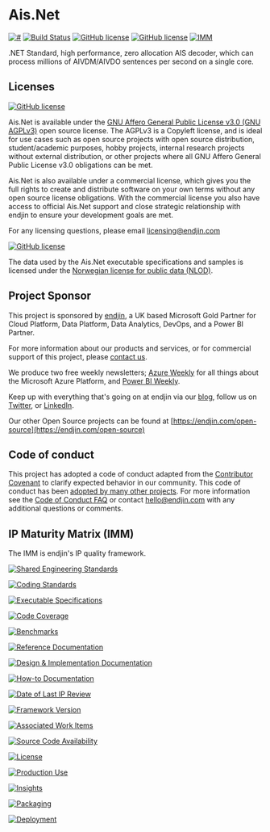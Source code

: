 # Ais.Net
[![#](https://img.shields.io/nuget/v/Ais.Net.svg)](https://www.nuget.org/packages/Ais.Net/) [![Build Status](https://dev.azure.com/endjin-labs/Ais.Net/_apis/build/status/ais-dotnet.Ais.Net?branchName=master)](https://dev.azure.com/endjin-labs/Ais.Net/_build/latest?definitionId=2&branchName=master)
[![GitHub license](https://img.shields.io/badge/License-AGPL%20v3-blue.svg)](https://raw.githubusercontent.com/ais-dotnet/Ais.Net/master/LICENSE)
[![GitHub license](https://img.shields.io/badge/License-NLOD-blue.svg)](https://data.norge.no/nlod/en/2.0)
[![IMM](https://endimmfuncdev.azurewebsites.net/api/imm/github/ais-dotnet/Ais.Net/total?cache=false)](https://endimmfuncdev.azurewebsites.net/api/imm/github/ais-dotnet/Ais.Net/total?cache=false)

.NET Standard, high performance, zero allocation AIS decoder, which can process millions of AIVDM/AIVDO sentences per second on a single core.

## Licenses

[![GitHub license](https://img.shields.io/badge/License-AGPL%20v3-blue.svg)](https://raw.githubusercontent.com/ais-dotnet/Ais.Net/master/LICENSE)

Ais.Net is available under the [GNU Affero General Public License v3.0 (GNU AGPLv3)](https://choosealicense.com/licenses/agpl-3.0/) open source license. The AGPLv3 is a Copyleft license, and is ideal for use cases such as open source projects with open source distribution, student/academic purposes, hobby projects, internal research projects without external distribution, or other projects where all GNU Affero General Public License v3.0 obligations can be met. 

Ais.Net is also available under a commercial license, which gives you the full rights to create and distribute software on your own terms without any open source license obligations. With the commercial license you also have access to official Ais.Net support and close strategic relationship with endjin to ensure your development goals are met.

For any licensing questions, please email [&#108;&#105;&#99;&#101;&#110;&#115;&#105;&#110;&#103;&#64;&#101;&#110;&#100;&#106;&#105;&#110;&#46;&#99;&#111;&#109;](&#109;&#97;&#105;&#108;&#116;&#111;&#58;&#108;&#105;&#99;&#101;&#110;&#115;&#105;&#110;&#103;&#64;&#101;&#110;&#100;&#106;&#105;&#110;&#46;&#99;&#111;&#109;)

[![GitHub license](https://img.shields.io/badge/License-NLOD-blue.svg)](https://data.norge.no/nlod/en/2.0)

The data used by the Ais.Net executable specifications and samples is licensed under the [Norwegian license for public data (NLOD)](https://data.norge.no/nlod/en/2.0).

## Project Sponsor

This project is sponsored by [endjin](https://endjin.com), a UK based Microsoft Gold Partner for Cloud Platform, Data Platform, Data Analytics, DevOps, and a Power BI Partner.

For more information about our products and services, or for commercial support of this project, please [contact us](https://endjin.com/contact-us). 

We produce two free weekly newsletters; [Azure Weekly](https://azureweekly.info) for all things about the Microsoft Azure Platform, and [Power BI Weekly](https://powerbiweekly.info).

Keep up with everything that's going on at endjin via our [blog](https://blogs.endjin.com/), follow us on [Twitter](https://twitter.com/endjin), or [LinkedIn](https://www.linkedin.com/company/1671851/).

Our other Open Source projects can be found at [https://endjin.com/open-source](https://endjin.com/open-source)

## Code of conduct

This project has adopted a code of conduct adapted from the [Contributor Covenant](http://contributor-covenant.org/) to clarify expected behavior in our community. This code of conduct has been [adopted by many other projects](http://contributor-covenant.org/adopters/). For more information see the [Code of Conduct FAQ](https://opensource.microsoft.com/codeofconduct/faq/) or contact [&#104;&#101;&#108;&#108;&#111;&#064;&#101;&#110;&#100;&#106;&#105;&#110;&#046;&#099;&#111;&#109;](&#109;&#097;&#105;&#108;&#116;&#111;:&#104;&#101;&#108;&#108;&#111;&#064;&#101;&#110;&#100;&#106;&#105;&#110;&#046;&#099;&#111;&#109;) with any additional questions or comments.

## IP Maturity Matrix (IMM)

The IMM is endjin's IP quality framework.

[![Shared Engineering Standards](https://endimmfuncdev.azurewebsites.net/api/imm/github/ais-dotnet/Ais.Net/rule/74e29f9b-6dca-4161-8fdd-b468a1eb185d?nocache=true)](https://endimmfuncdev.azurewebsites.net/api/imm/github/ais-dotnet/Ais.Net/rule/74e29f9b-6dca-4161-8fdd-b468a1eb185d?cache=false)

[![Coding Standards](https://endimmfuncdev.azurewebsites.net/api/imm/github/ais-dotnet/Ais.Net/rule/f6f6490f-9493-4dc3-a674-15584fa951d8?cache=false)](https://endimmfuncdev.azurewebsites.net/api/imm/github/ais-dotnet/Ais.Net/rule/f6f6490f-9493-4dc3-a674-15584fa951d8?cache=false)

[![Executable Specifications](https://endimmfuncdev.azurewebsites.net/api/imm/github/ais-dotnet/Ais.Net/rule/bb49fb94-6ab5-40c3-a6da-dfd2e9bc4b00?cache=false)](https://endimmfuncdev.azurewebsites.net/api/imm/github/ais-dotnet/Ais.Net/rule/bb49fb94-6ab5-40c3-a6da-dfd2e9bc4b00?cache=false)

[![Code Coverage](https://endimmfuncdev.azurewebsites.net/api/imm/github/ais-dotnet/Ais.Net/rule/0449cadc-0078-4094-b019-520d75cc6cbb?cache=false)](https://endimmfuncdev.azurewebsites.net/api/imm/github/ais-dotnet/Ais.Net/rule/0449cadc-0078-4094-b019-520d75cc6cbb?cache=false)

[![Benchmarks](https://endimmfuncdev.azurewebsites.net/api/imm/github/ais-dotnet/Ais.Net/rule/64ed80dc-d354-45a9-9a56-c32437306afa?cache=false)](https://endimmfuncdev.azurewebsites.net/api/imm/github/ais-dotnet/Ais.Net/rule/64ed80dc-d354-45a9-9a56-c32437306afa?cache=false)

[![Reference Documentation](https://endimmfuncdev.azurewebsites.net/api/imm/github/ais-dotnet/Ais.Net/rule/2a7fc206-d578-41b0-85f6-a28b6b0fec5f?cache=false)](https://endimmfuncdev.azurewebsites.net/api/imm/github/ais-dotnet/Ais.Net/rule/2a7fc206-d578-41b0-85f6-a28b6b0fec5f?cache=false)

[![Design & Implementation Documentation](https://endimmfuncdev.azurewebsites.net/api/imm/github/ais-dotnet/Ais.Net/rule/f026d5a2-ce1a-4e04-af15-5a35792b164b?cache=false)](https://endimmfuncdev.azurewebsites.net/api/imm/github/ais-dotnet/Ais.Net/rule/f026d5a2-ce1a-4e04-af15-5a35792b164b?cache=false)

[![How-to Documentation](https://endimmfuncdev.azurewebsites.net/api/imm/github/ais-dotnet/Ais.Net/rule/145f2e3d-bb05-4ced-989b-7fb218fc6705?cache=false)](https://endimmfuncdev.azurewebsites.net/api/imm/github/ais-dotnet/Ais.Net/rule/145f2e3d-bb05-4ced-989b-7fb218fc6705?cache=false)

[![Date of Last IP Review](https://endimmfuncdev.azurewebsites.net/api/imm/github/ais-dotnet/Ais.Net/rule/da4ed776-0365-4d8a-a297-c4e91a14d646?cache=false)](https://endimmfuncdev.azurewebsites.net/api/imm/github/ais-dotnet/Ais.Net/rule/da4ed776-0365-4d8a-a297-c4e91a14d646?cache=false)

[![Framework Version](https://endimmfuncdev.azurewebsites.net/api/imm/github/ais-dotnet/Ais.Net/rule/6c0402b3-f0e3-4bd7-83fe-04bb6dca7924?cache=false)](https://endimmfuncdev.azurewebsites.net/api/imm/github/ais-dotnet/Ais.Net/rule/6c0402b3-f0e3-4bd7-83fe-04bb6dca7924?cache=false)

[![Associated Work Items](https://endimmfuncdev.azurewebsites.net/api/imm/github/ais-dotnet/Ais.Net/rule/79b8ff50-7378-4f29-b07c-bcd80746bfd4?cache=false)](https://endimmfuncdev.azurewebsites.net/api/imm/github/ais-dotnet/Ais.Net/rule/79b8ff50-7378-4f29-b07c-bcd80746bfd4?cache=false)

[![Source Code Availability](https://endimmfuncdev.azurewebsites.net/api/imm/github/ais-dotnet/Ais.Net/rule/30e1b40b-b27d-4631-b38d-3172426593ca?cache=false)](https://endimmfuncdev.azurewebsites.net/api/imm/github/ais-dotnet/Ais.Net/rule/30e1b40b-b27d-4631-b38d-3172426593ca?cache=false)

[![License](https://endimmfuncdev.azurewebsites.net/api/imm/github/ais-dotnet/Ais.Net/rule/d96b5bdc-62c7-47b6-bcc4-de31127c08b7?cache=false)](https://endimmfuncdev.azurewebsites.net/api/imm/github/ais-dotnet/Ais.Net/rule/d96b5bdc-62c7-47b6-bcc4-de31127c08b7?cache=false)

[![Production Use](https://endimmfuncdev.azurewebsites.net/api/imm/github/ais-dotnet/Ais.Net/rule/87ee2c3e-b17a-4939-b969-2c9c034d05d7?cache=false)](https://endimmfuncdev.azurewebsites.net/api/imm/github/ais-dotnet/Ais.Net/rule/87ee2c3e-b17a-4939-b969-2c9c034d05d7?cache=false)

[![Insights](https://endimmfuncdev.azurewebsites.net/api/imm/github/ais-dotnet/Ais.Net/rule/71a02488-2dc9-4d25-94fa-8c2346169f8b?cache=false)](https://endimmfuncdev.azurewebsites.net/api/imm/github/ais-dotnet/Ais.Net/rule/71a02488-2dc9-4d25-94fa-8c2346169f8b?cache=false)

[![Packaging](https://endimmfuncdev.azurewebsites.net/api/imm/github/ais-dotnet/Ais.Net/rule/547fd9f5-9caf-449f-82d9-4fba9e7ce13a?cache=false)](https://endimmfuncdev.azurewebsites.net/api/imm/github/ais-dotnet/Ais.Net/rule/547fd9f5-9caf-449f-82d9-4fba9e7ce13a?cache=false)

[![Deployment](https://endimmfuncdev.azurewebsites.net/api/imm/github/ais-dotnet/Ais.Net/rule/edea4593-d2dd-485b-bc1b-aaaf18f098f9?cache=false)](https://endimmfuncdev.azurewebsites.net/api/imm/github/ais-dotnet/Ais.Net/rule/edea4593-d2dd-485b-bc1b-aaaf18f098f9?cache=false)